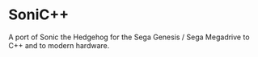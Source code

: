 # SoniC++
A port of Sonic the Hedgehog for the Sega Genesis / Sega Megadrive to C++ and to modern hardware.
